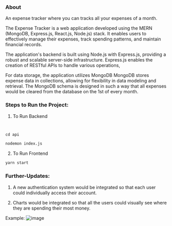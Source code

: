 ### About

An expense tracker where you can tracks all your expenses of a month.

The Expense Tracker is a web application developed using the MERN (MongoDB, Express.js, React.js, Node.js) stack. 
It enables users to effectively manage their expenses, track spending patterns, and maintain financial records.

The application's backend is built using Node.js with Express.js, providing a robust and scalable server-side infrastructure. Express.js enables the creation of RESTful APIs to handle various operations,

For data storage, the application utilizes MongoDB MongoDB stores expense data in collections, allowing for flexibility in data modeling and retrieval.
The MongoDB schema is designed in such a way that all expenses would be cleared from the database on the 1st of every month.


### Steps to Run the Project:

1) To Run Backend
```python


cd api
```
```bash
nodemon index.js
```

2) To Run Frontend

```bash
yarn start
```



### Further-Updates:
1) A new authentication system would be integrated so that each user could individually access their account.

2) Charts would be integrated so that all the users could visually see where they are spending their most money.



Example:
![image](https://user-images.githubusercontent.com/91217295/227289118-f0d008cc-792a-4ce7-b4bb-8f840c9dac71.png)
